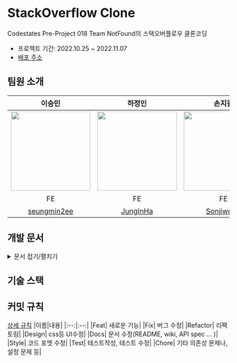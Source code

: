 # StackOverflow Clone
Codestates Pre-Project 018 Team NotFound의 스택오버플로우 클론코딩
- 프로젝트 기간: 2022.10.25 ~ 2022.11.07
- [배포 주소](http://stackoverflow-notfound-018.s3-website.ap-northeast-2.amazonaws.com)

## 팀원 소개
|이승민|하정인|손지원|조규원|강병재|조지선|
|:--:|:--:|:--:|:--:|:--:|:--:|
|<img src="https://avatars.githubusercontent.com/u/107888594?v=4" width="180px">|<img src="https://avatars.githubusercontent.com/u/77370965?v=4" width="180px">|<img src="https://avatars.githubusercontent.com/u/95066637?v=4" width="180px">|<img src="https://avatars.githubusercontent.com/u/54241806?v=4" width="180px">|<img src="https://avatars.githubusercontent.com/u/107945688?v=4" width="180px">|<img src="https://avatars.githubusercontent.com/u/78314354?v=4" width="180px">|
|FE|FE|FE|BE, 리더|BE|BE|
|[seungmin2ee](https://github.com/seungmin2ee)|[JungInHa](https://github.com/JungInHa)|[Sonjiwon0](https://github.com/Sonjiwon0)|[Qone2](https://github.com/Qone2)|[casava840](https://github.com/casava840)|[appstew](https://github.com/appstew)|


## 개발 문서
<details>
    <summary>문서 접기/펼치기</summary>

- [ERD 명세서](https://www.erdcloud.com/d/gTSvpXRc9cPCab9jW)

</details>

## 기술 스택

## 커밋 규칙
[상세 규칙](https://github.com/codestates-seb/seb40_pre_018/issues/1)
|이름|내용|
|:--:|:--:|
|Feat| 새로운 기능|
|Fix| 버그 수정|
|Refactor| 리팩토링|
|Design| css등 UI수정|
|Docs| 문서 수정(README, wiki, API spec ... )|
|Style| 코드 포멧 수정|
|Test| 테스트작성, 테스트 수정|
|Chore| 기타 의존성 문제나, 설정 문제 등|
